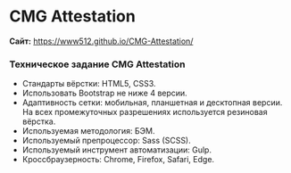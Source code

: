 # CMG Attestation

**Сайт:** https://www512.github.io/CMG-Attestation/


### Техническое задание CMG Attestation

- Стандарты вёрстки: HTML5, CSS3.
- Использовать Bootstrap не ниже 4 версии.
- Адаптивность сетки: мобильная, планшетная и десктопная версии. На всех промежуточных разрешениях используется резиновая вёрстка.
- Используемая методология: БЭМ.
- Используемый препроцессор: Sass (SCSS).
- Используемый инструмент автоматизации: Gulp.
- Кроссбраузерность: Chrome, Firefox, Safari, Edge.
